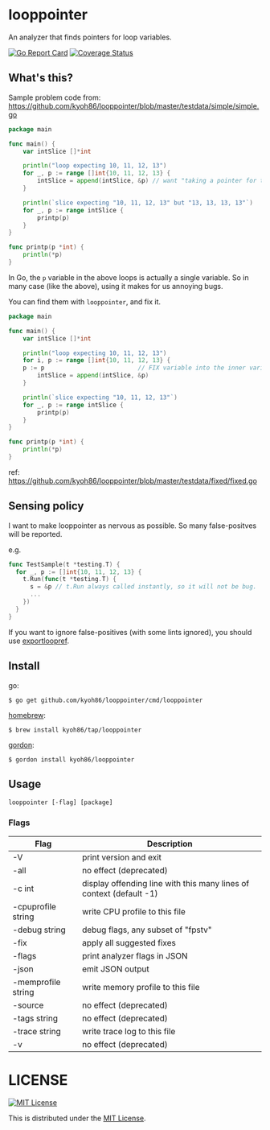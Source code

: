 # looppointer

An analyzer that finds pointers for loop variables.

[![Go Report Card](https://goreportcard.com/badge/github.com/kyoh86/looppointer)](https://goreportcard.com/report/github.com/kyoh86/looppointer)
[![Coverage Status](https://img.shields.io/codecov/c/github/kyoh86/looppointer.svg)](https://codecov.io/gh/kyoh86/looppointer)

## What's this?

Sample problem code from: https://github.com/kyoh86/looppointer/blob/master/testdata/simple/simple.go

```go
package main

func main() {
	var intSlice []*int

	println("loop expecting 10, 11, 12, 13")
	for _, p := range []int{10, 11, 12, 13} {
		intSlice = append(intSlice, &p) // want "taking a pointer for the loop variable p"
	}

	println(`slice expecting "10, 11, 12, 13" but "13, 13, 13, 13"`)
	for _, p := range intSlice {
		printp(p)
	}
}

func printp(p *int) {
	println(*p)
}
```

In Go, the `p` variable in the above loops is actually a single variable.
So in many case (like the above), using it makes for us annoying bugs.

You can find them with `looppointer`, and fix it.

```go
package main

func main() {
	var intSlice []*int

	println("loop expecting 10, 11, 12, 13")
	for i, p := range []int{10, 11, 12, 13} {
    p := p                          // FIX variable into the inner variable
		intSlice = append(intSlice, &p) 
	}

	println(`slice expecting "10, 11, 12, 13"`)
	for _, p := range intSlice {
		printp(p)
	}
}

func printp(p *int) {
	println(*p)
}
```

ref: https://github.com/kyoh86/looppointer/blob/master/testdata/fixed/fixed.go

## Sensing policy

I want to make looppointer as nervous as possible.
So many false-positves will be reported.

e.g.

```go
func TestSample(t *testing.T) {
  for _, p := []int{10, 11, 12, 13} {
    t.Run(func(t *testing.T) {
      s = &p // t.Run always called instantly, so it will not be bug.
      ...
    })
  }
}
```

If you want to ignore false-positives (with some lints ignored),
you should use [exportloopref](https://github.com/kyoh86/exportloopref).

## Install

go:

```console
$ go get github.com/kyoh86/looppointer/cmd/looppointer
```

[homebrew](https://brew.sh/):

```console
$ brew install kyoh86/tap/looppointer
```

[gordon](https://github.com/kyoh86/gordon):

```console
$ gordon install kyoh86/looppointer
```

## Usage

```
looppointer [-flag] [package]
```

### Flags

| Flag | Description |
| --- | --- |
| -V                 | print version and exit |
| -all               | no effect (deprecated) |
| -c int             | display offending line with this many lines of context (default -1) |
| -cpuprofile string | write CPU profile to this file |
| -debug string      | debug flags, any subset of "fpstv" |
| -fix               | apply all suggested fixes |
| -flags             | print analyzer flags in JSON |
| -json              | emit JSON output |
| -memprofile string | write memory profile to this file |
| -source            | no effect (deprecated) |
| -tags string       | no effect (deprecated) |
| -trace string      | write trace log to this file |
| -v                 | no effect (deprecated) |

# LICENSE

[![MIT License](http://img.shields.io/badge/license-MIT-blue.svg)](http://www.opensource.org/licenses/MIT)

This is distributed under the [MIT License](http://www.opensource.org/licenses/MIT).

